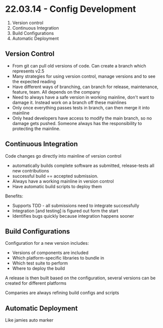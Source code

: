 # 22.03.14 - Config Development
1. Version control
2. Continuous Integration
3. Build Configurations
4. Automatic Deployment

## Version Control
- From git can pull old versions of code. Can create a branch which represents v2.5
- Many strategies for using version control, manage versions and to see the expected reading
- Have different ways of branching, can branch for release, maintenance, feature, team. All depends on the company
- Need to always have a safe version in working mainline, don't want to damage it. Instead work on a branch off these mainlines
- Only once everything passes tests in branch, can then merge it into mainline
- Only head developers have access to modify the main branch, so no damage gets pushed. Someone always has the responsibility to protecting the mainline.
## Continuous Integration
Code changes go directly into mainline of version control
- automatically builds complete software as submitted, release-tests all new contributions
- successful build == accepted submission.
- Always have a working mainline in version control
- Have automatic build scripts to deploy them

Benefits:
- Supports TDD - all submissions need to integrate successfully
- Integration [and testing] is figured out form the start
- Identifies bugs quickly because integration happens sooner 

## Build Configurations
Configuration for a new version includes:
- Versions of components are included
- Which platform-specific libraries to bundle in
- Which test suite to perform
- Where to deploy the build

A release is then built based on the configuration, several versions can be created for different platforms

Companies are always refining build configs and scripts
## Automatic Deployment
Like jamies auto marker